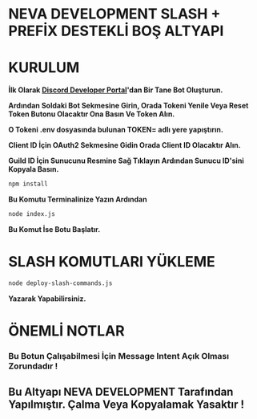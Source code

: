# NEVA DEVELOPMENT SLASH + PREFİX DESTEKLİ BOŞ ALTYAPI

# KURULUM

**İlk Olarak [Discord Developer Portal](https://discord.com/developers/applications)'dan Bir Tane Bot Oluşturun.**

**Ardından Soldaki Bot Sekmesine Girin, Orada Tokeni Yenile Veya Reset Token Butonu Olacaktır Ona Basın Ve Token Alın.**

**O Tokeni .env dosyasında bulunan TOKEN= adlı yere yapıştırın.**

**Client ID İçin OAuth2 Sekmesine Gidin Orada Client ID Olacaktır Alın.**

**Guild ID İçin Sunucunu Resmine Sağ Tıklayın Ardından Sunucu ID'sini Kopyala Basın.**

```bash
npm install
```
**Bu Komutu Terminalinize Yazın Ardından**

```bash
node index.js
```
**Bu Komut İse Botu Başlatır.**

# SLASH KOMUTLARI YÜKLEME

```bash
node deploy-slash-commands.js
```
**Yazarak Yapabilirsiniz.**

# ÖNEMLİ NOTLAR

### **Bu Botun Çalışabilmesi İçin Message Intent Açık Olması Zorundadır !**

## Bu Altyapı NEVA DEVELOPMENT Tarafından Yapılmıştır. Çalma Veya Kopyalamak Yasaktır !
